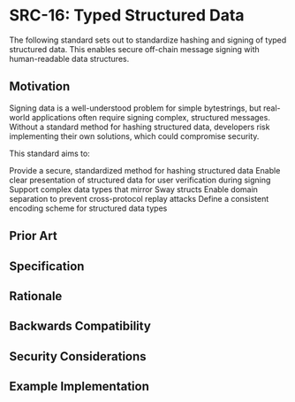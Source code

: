 # SRC-16: Typed Structured Data

The following standard sets out to standardize hashing and signing of typed structured data. This enables secure off-chain message signing with human-readable data structures.



## Motivation

Signing data is a well-understood problem for simple bytestrings, but real-world applications often require signing complex, structured messages. Without a standard method for hashing structured data, developers risk implementing their own solutions, which could compromise security.

This standard aims to:

Provide a secure, standardized method for hashing structured data
Enable clear presentation of structured data for user verification during signing
Support complex data types that mirror Sway structs
Enable domain separation to prevent cross-protocol replay attacks
Define a consistent encoding scheme for structured data types


## Prior Art



## Specification




## Rationale


## Backwards Compatibility


## Security Considerations


## Example Implementation


